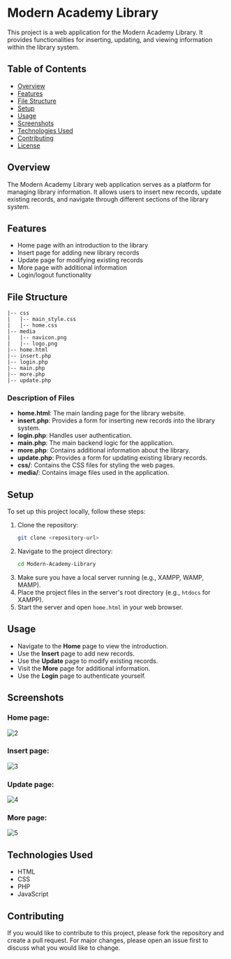 
# Modern Academy Library

This project is a web application for the Modern Academy Library. It provides functionalities for inserting, updating, and viewing information within the library system.

## Table of Contents

- [Overview](#overview)
- [Features](#features)
- [File Structure](#file-structure)
- [Setup](#setup)
- [Usage](#usage)
- [Screenshots](#screenshots)
- [Technologies Used](#technologies-used)
- [Contributing](#contributing)
- [License](#license)

## Overview

The Modern Academy Library web application serves as a platform for managing library information. It allows users to insert new records, update existing records, and navigate through different sections of the library system.

## Features

- Home page with an introduction to the library
- Insert page for adding new library records
- Update page for modifying existing records
- More page with additional information
- Login/logout functionality

## File Structure

```plaintext
|-- css
|   |-- main_style.css
|   |-- home.css
|-- media
|   |-- navicon.png
|   |-- logo.png
|-- home.html
|-- insert.php
|-- login.php
|-- main.php
|-- more.php
|-- update.php
```

### Description of Files

- **home.html**: The main landing page for the library website.
- **insert.php**: Provides a form for inserting new records into the library system.
- **login.php**: Handles user authentication.
- **main.php**: The main backend logic for the application.
- **more.php**: Contains additional information about the library.
- **update.php**: Provides a form for updating existing library records.
- **css/**: Contains the CSS files for styling the web pages.
- **media/**: Contains image files used in the application.

## Setup

To set up this project locally, follow these steps:

1. Clone the repository:
    ```sh
    git clone <repository-url>
    ```
2. Navigate to the project directory:
    ```sh
    cd Modern-Academy-Library
    ```
3. Make sure you have a local server running (e.g., XAMPP, WAMP, MAMP).
4. Place the project files in the server's root directory (e.g., `htdocs` for XAMPP).
5. Start the server and open `home.html` in your web browser.

## Usage

- Navigate to the **Home** page to view the introduction.
- Use the **Insert** page to add new records.
- Use the **Update** page to modify existing records.
- Visit the **More** page for additional information.
- Use the **Login** page to authenticate yourself.

## Screenshots

### Home page:
![2](https://github.com/Mohamed-Hany-Saleh/Book-library-management-system/assets/107649019/f7bd119f-689f-47a1-b426-758f60e46a55)

### Insert page:
![3](https://github.com/Mohamed-Hany-Saleh/Book-library-management-system/assets/107649019/1ea46423-4525-4425-a7cf-a8c7d61b9f33)

### Update page:
![4](https://github.com/Mohamed-Hany-Saleh/Book-library-management-system/assets/107649019/d3bb42db-43e1-41c5-9443-933614331771)

### More page:
![5](https://github.com/Mohamed-Hany-Saleh/Book-library-management-system/assets/107649019/671c7a23-1b7b-4364-b235-91fcabfb888b)


## Technologies Used

- HTML
- CSS
- PHP
- JavaScript

## Contributing

If you would like to contribute to this project, please fork the repository and create a pull request. For major changes, please open an issue first to discuss what you would like to change.

